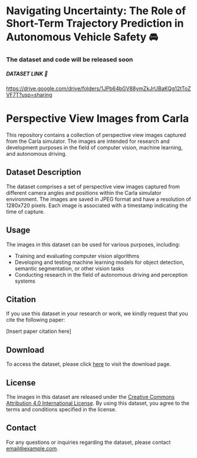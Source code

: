 # Navigating Uncertainty: The Role of Short-Term Trajectory Prediction in Autonomous Vehicle Safety 🚘


### The dataset and code will be released soon

##### DATASET LINK 📎

https://drive.google.com/drive/folders/1JPb64bGV88ymZkJrUBaKQg12tToZVF7T?usp=sharing


# Perspective View Images from Carla

This repository contains a collection of perspective view images captured from the Carla simulator. The images are intended for research and development purposes in the field of computer vision, machine learning, and autonomous driving.

## Dataset Description

The dataset comprises a set of perspective view images captured from different camera angles and positions within the Carla simulator environment. The images are saved in JPEG format and have a resolution of 1280x720 pixels. Each image is associated with a timestamp indicating the time of capture.

## Usage

The images in this dataset can be used for various purposes, including:

- Training and evaluating computer vision algorithms
- Developing and testing machine learning models for object detection, semantic segmentation, or other vision tasks
- Conducting research in the field of autonomous driving and perception systems

## Citation

If you use this dataset in your research or work, we kindly request that you cite the following paper:

[Insert paper citation here]

## Download

To access the dataset, please click [here](https://example.com/dataset) to visit the download page.

## License

The images in this dataset are released under the [Creative Commons Attribution 4.0 International License](https://creativecommons.org/licenses/by/4.0/). By using this dataset, you agree to the terms and conditions specified in the license.

## Contact

For any questions or inquiries regarding the dataset, please contact [email@example.com](mailto:email@example.com).

